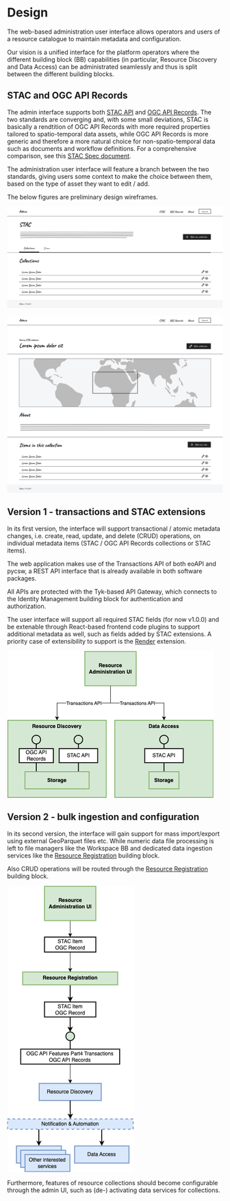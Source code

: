 # Design

The web-based administration user interface allows operators and users of a resource catalogue to
maintain metadata and configuration.

Our vision is a unified interface for the platform operators where the different building block (BB) capabilities (in particular,
Resource Discovery and Data Access) can be administrated seamlessly and thus is split between the different building blocks.

## STAC and OGC API Records

The admin interface supports both [STAC API](https://stacspec.org/) and [OGC API Records](https://ogcapi.ogc.org/records/). The two standards are converging and, with some small deviations, 
STAC is basically a rendtition of OGC API Records with more required properties tailored to spatio-temporal data assets, while OGC API Records
is more generic and therefore a more natural choice for non-spatio-temporal data such as documents and workflow definitions. 
For a comprehensive comparison, see this [STAC Spec document](https://github.com/radiantearth/stac-api-spec/blob/bab9bdf22b54cd119e931859b0da13f42091abb8/PRINCIPLES.md).

The administration user interface will feature a branch between the two standards, giving users some context to make the choice between them, 
based on the type of asset they want to edit / add.

The below figures are preliminary design wireframes.

![Preliminary wireframe showing STAC collections](../../img/resource-admin-ui-wireframe-collections.png)

![Preliminary wireframe showing STAC collection overview](../../img/resource-admin-ui-wireframe-collection-overview.png)



## Version 1 - transactions and STAC extensions

In its first version, the interface will support transactional / atomic metadata changes, i.e. create, read, update, and delete (CRUD)
operations, on individual metadata items (STAC / OGC API Records collections or STAC items).

The web application makes use of the Transactions API of both eoAPI and pycsw, a REST API interface that is already available in both software packages.

All APIs are protected with the Tyk-based API Gateway, which connects to the Identity Management building block for authentication and authorization.

The user interface will support all required STAC fields (for now v1.0.0) and be extenable through React-based frontend code plugins to support additional
metadata as well, such as fields added by STAC extensions. A priority case of extensibility to support is the [Render](https://github.com/stac-extensions/render) extension.


![Service connectivity using Transactions](../../img/resource-admin-ui-transactions.png)


## Version 2 - bulk ingestion and configuration

In its second version, the interface will gain support for mass import/export using external GeoParquet files etc. While numeric data file processing
is left to file managers like the Workspace BB and dedicated data ingestion services like the [Resource Registration](https://eoepca.readthedocs.io/projects/resource-registration) building block.

Also CRUD operations will be routed through the [Resource Registration](https://eoepca.readthedocs.io/projects/resource-registration) building block.

![Service connectivity using Resource Registration](../../img/resource-admin-ui-registration.png)

Furthermore, features of resource collections should become configurable through the admin UI, such as (de-) activating data services for collections.